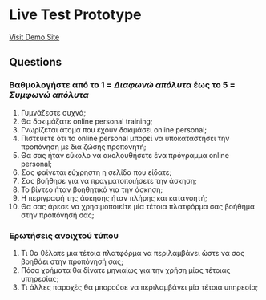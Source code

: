 # Live Test Prototype
[Visit Demo Site](https://chatzakis.github.io/gym-guide-demo/)

## Questions
### Βαθμολογήστε από το 1 = _Διαφωνώ απόλυτα_ έως το 5 = _Συμφωνώ απόλυτα_ 
1. Γυμνάζεστε συχνά;
2. Θα δοκιμάζατε online personal training;
3. Γνωρίζεται άτομα που έχουν δοκιμάσει online personal;
4. Πιστεύετε ότι το online personal μπορεί να υποκαταστήσει την προπόνηση με δια ζώσης προπονητή;
5. Θα σας ήταν εύκολο να ακολουθήσετε ένα πρόγραμμα online personal;
6. Σας φαίνεται εύχρηστη η σελίδα που είδατε;
7. Σας βοήθησε για να πραγματοποιήσετε την άσκηση;
8. Το βίντεο ήταν βοηθητικό για την άσκηση;
9. Η περιγραφή της άσκησης ήταν πλήρης και κατανοητή;
10. Θα σας άρεσε να χρησιμοποιείτε μία τέτοια πλατφόρμα σας βοήθημα στην προπόνησή σας;



### Ερωτήσεις ανοιχτού τύπου
1. Τι θα θέλατε μια τέτοια πλατφόρμα να περιλαμβάνει ώστε να σας βοηθάει στην προπόνησή σας;
2. Πόσα χρήματα θα δίνατε μηνιαίως για την χρήση μίας τέτοιας υπηρεσίας;
3. Τι άλλες παροχές θα μπορούσε να περιλαμβάνει μία τέτοια υπηρεσία;
